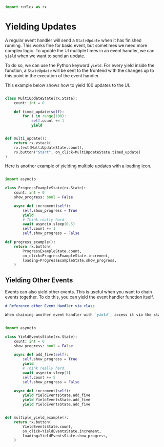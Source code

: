 ```python exec
import reflex as rx

```

# Yielding Updates

A regular event handler will send a `StateUpdate` when it has finished running. This works fine for basic event, but sometimes we need more complex logic. To update the UI multiple times in an event handler, we can `yield` when we want to send an update.

To do so, we can use the Python keyword `yield`. For every yield inside the function, a `StateUpdate` will be sent to the frontend with the changes up to this point in the execution of the event handler.

This example below shows how to yield 100 updates to the UI.

```python demo exec

class MultiUpdateState(rx.State):
    count: int = 0

    def timed_update(self):
        for i in range(100):
            self.count += 1
            yield


def multi_update():
    return rx.vstack(
    rx.text(MultiUpdateState.count),
    rx.button("Start", on_click=MultiUpdateState.timed_update)
)

```

Here is another example of yielding multiple updates with a loading icon.

```python demo exec

import asyncio

class ProgressExampleState(rx.State):
    count: int = 0
    show_progress: bool = False

    async def increment(self):
        self.show_progress = True
        yield
        # Think really hard.
        await asyncio.sleep(0.5)
        self.count += 1
        self.show_progress = False

def progress_example():
    return rx.button(
        ProgressExampleState.count,
        on_click=ProgressExampleState.increment,
        loading=ProgressExampleState.show_progress,
    )

```

## Yielding Other Events

Events can also yield other events. This is useful when you want to chain events together. To do this, you can yield the event handler function itself.

```md alert
# Reference other Event Handler via class

When chaining another event handler with `yield`, access it via the state class, not `self`.
```

```python demo exec

import asyncio

class YieldEventsState(rx.State):
    count: int = 0
    show_progress: bool = False

    async def add_five(self):
        self.show_progress = True
        yield
        # Think really hard.
        await asyncio.sleep(1)
        self.count += 5
        self.show_progress = False

    async def increment(self):
        yield YieldEventsState.add_five
        yield YieldEventsState.add_five
        yield YieldEventsState.add_five 


def multiple_yield_example():
    return rx.button(
        YieldEventsState.count,
        on_click=YieldEventsState.increment,
        loading=YieldEventsState.show_progress,
    )

```